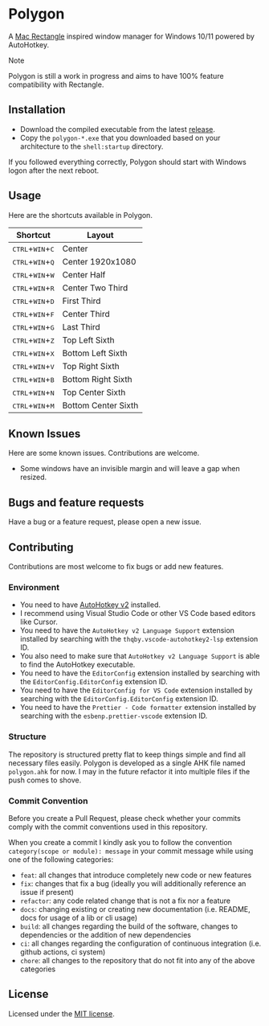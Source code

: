 # Polygon

A [Mac Rectangle](https://github.com/rxhanson/Rectangle) inspired window manager for Windows 10/11 powered by AutoHotkey.

> [!NOTE]
> Polygon is still a work in progress and aims to have 100% feature compatibility with Rectangle.

## Installation

- Download the compiled executable from the latest [release](https://github.com/thesobercoder/polygon/releases/latest).
- Copy the `polygon-*.exe` that you downloaded based on your architecture to the `shell:startup` directory.

If you followed everything correctly, Polygon should start with Windows logon after the next reboot.

## Usage

Here are the shortcuts available in Polygon.

| Shortcut                                    | Layout              |
| ------------------------------------------- | ------------------- |
| <kbd>CTRL</kbd>+<kbd>WIN</kbd>+<kbd>C</kbd> | Center              |
| <kbd>CTRL</kbd>+<kbd>WIN</kbd>+<kbd>Q</kbd> | Center 1920x1080    |
| <kbd>CTRL</kbd>+<kbd>WIN</kbd>+<kbd>W</kbd> | Center Half         |
| <kbd>CTRL</kbd>+<kbd>WIN</kbd>+<kbd>R</kbd> | Center Two Third    |
| <kbd>CTRL</kbd>+<kbd>WIN</kbd>+<kbd>D</kbd> | First Third         |
| <kbd>CTRL</kbd>+<kbd>WIN</kbd>+<kbd>F</kbd> | Center Third        |
| <kbd>CTRL</kbd>+<kbd>WIN</kbd>+<kbd>G</kbd> | Last Third          |
| <kbd>CTRL</kbd>+<kbd>WIN</kbd>+<kbd>Z</kbd> | Top Left Sixth      |
| <kbd>CTRL</kbd>+<kbd>WIN</kbd>+<kbd>X</kbd> | Bottom Left Sixth   |
| <kbd>CTRL</kbd>+<kbd>WIN</kbd>+<kbd>V</kbd> | Top Right Sixth     |
| <kbd>CTRL</kbd>+<kbd>WIN</kbd>+<kbd>B</kbd> | Bottom Right Sixth  |
| <kbd>CTRL</kbd>+<kbd>WIN</kbd>+<kbd>N</kbd> | Top Center Sixth    |
| <kbd>CTRL</kbd>+<kbd>WIN</kbd>+<kbd>M</kbd> | Bottom Center Sixth |

## Known Issues

Here are some known issues. Contributions are welcome.

- Some windows have an invisible margin and will leave a gap when resized.

## Bugs and feature requests

Have a bug or a feature request, please open a new issue.

## Contributing

Contributions are most welcome to fix bugs or add new features.

### Environment

- You need to have [AutoHotkey v2](https://github.com/AutoHotkey/AutoHotkey) installed.
- I recommend using Visual Studio Code or other VS Code based editors like Cursor.
- You need to have the `AutoHotkey v2 Language Support` extension installed by searching with the `thqby.vscode-autohotkey2-lsp` extension ID.
- You also need to make sure that `AutoHotkey v2 Language Support` is able to find the AutoHotkey executable.
- You need to have the `EditorConfig` extension installed by searching with the `EditorConfig.EditorConfig` extension ID.
- You need to have the `EditorConfig for VS Code` extension installed by searching with the `EditorConfig.EditorConfig` extension ID.
- You need to have the `Prettier - Code formatter` extension installed by searching with the `esbenp.prettier-vscode` extension ID.

### Structure

The repository is structured pretty flat to keep things simple and find all necessary files easily. Polygon is developed as a single AHK file named `polygon.ahk` for now. I may in the future refactor it into multiple files if the push comes to shove.

### Commit Convention

Before you create a Pull Request, please check whether your commits comply with the commit conventions used in this repository.

When you create a commit I kindly ask you to follow the convention `category(scope or module): message` in your commit message while using one of the following categories:

- `feat`: all changes that introduce completely new code or new features
- `fix`: changes that fix a bug (ideally you will additionally reference an issue if present)
- `refactor`: any code related change that is not a fix nor a feature
- `docs`: changing existing or creating new documentation (i.e. README, docs for usage of a lib or cli usage)
- `build`: all changes regarding the build of the software, changes to dependencies or the addition of new dependencies
- `ci`: all changes regarding the configuration of continuous integration (i.e. github actions, ci system)
- `chore`: all changes to the repository that do not fit into any of the above categories

## License

Licensed under the [MIT license](https://github.com/thesobercoder/polygon/blob/main/LICENSE).
